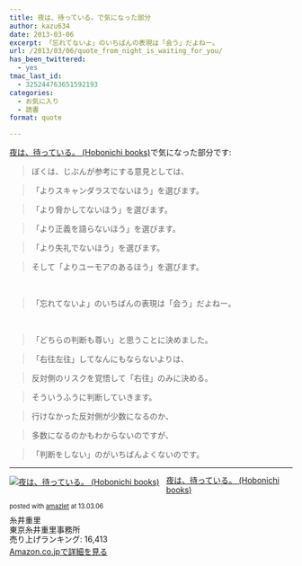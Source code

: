 ```yaml
---
title: 夜は、待っている。で気になった部分
author: kazu634
date: 2013-03-06
excerpt: 「忘れてないよ」のいちばんの表現は「会う」だよねー。
url: /2013/03/06/quote_from_night_is_waiting_for_you/
has_been_twittered:
  - yes
tmac_last_id:
  - 325244763651592193
categories:
  - お気に入り
  - 読書
format: quote

---
```

<a href="https://www.amazon.co.jp/exec/obidos/ASIN/4902516764/simsnes-22/ref=nosim/" onclick="__gaTracker('send', 'event', 'outbound-article', 'https://www.amazon.co.jp/exec/obidos/ASIN/4902516764/simsnes-22/ref=nosim/', '夜は、待っている。 (Hobonichi books)');" target="_blank" name="amazletlink">夜は、待っている。 (Hobonichi books)</a>で気になった部分です:

> ぼくは、じぶんが参考にする意見としては、
  
> 「よりスキャンダラスでないほう」を選びます。
  
> 「より脅かしてないほう」を選びます。
  
> 「より正義を語らないほう」を選びます。
  
> 「より失礼でないほう」を選びます。
  
> そして「よりユーモアのあるほう」を選びます。

&nbsp;

> 「忘れてないよ」のいちばんの表現は「会う」だよねー。

&nbsp;

> 「どちらの判断も尊い」と思うことに決めました。
  
> 「右往左往」してなんにもならないよりは、
  
> 反対側のリスクを覚悟して「右往」のみに決める。
  
> そういうふうに判断していきます。
  
> 行けなかった反対側が少数になるのか、
  
> 多数になるのかもわからないのですが、
  
> 「判断をしない」のがいちばんよくないのです。

* * *

<div class="amazlet-box" style="margin-bottom: 0px;">
<div class="amazlet-image" style="float: left; margin: 0px 12px 1px 0px;">
<a href="https://www.amazon.co.jp/exec/obidos/ASIN/4902516764/simsnes-22/ref=nosim/" onclick="__gaTracker('send', 'event', 'outbound-article', 'https://www.amazon.co.jp/exec/obidos/ASIN/4902516764/simsnes-22/ref=nosim/', '');" target="_blank" name="amazletlink"><img style="border: none;" alt="夜は、待っている。 (Hobonichi books)" src="https://images-na.ssl-images-amazon.com/images/I/41Hc3Yo2DdL._SL160_.jpg" /></a>
</div>
  
<div class="amazlet-info" style="line-height: 120%; margin-bottom: 10px;">
<div class="amazlet-name" style="margin-bottom: 10px; line-height: 120%;">
<p>
<a href="https://www.amazon.co.jp/exec/obidos/ASIN/4902516764/simsnes-22/ref=nosim/" onclick="__gaTracker('send', 'event', 'outbound-article', 'https://www.amazon.co.jp/exec/obidos/ASIN/4902516764/simsnes-22/ref=nosim/', '夜は、待っている。 (Hobonichi books)');" target="_blank" name="amazletlink">夜は、待っている。 (Hobonichi books)</a>
</p>
      
<div class="amazlet-powered-date" style="font-size: 80%; margin-top: 5px; line-height: 120%;">
        posted with <a href="http://www.amazlet.com/" onclick="__gaTracker('send', 'event', 'outbound-article', 'http://www.amazlet.com/', 'amazlet');" title="amazlet"  target="_blank">amazlet</a> at 13.03.06
</div>
</div>
    
<div class="amazlet-detail">
      糸井重里<br /> 東京糸井重里事務所<br /> 売り上げランキング: 16,413
</div>
    
<div class="amazlet-sub-info" style="float: left;">
<div class="amazlet-link" style="margin-top: 5px;">
<a href="https://www.amazon.co.jp/exec/obidos/ASIN/4902516764/simsnes-22/ref=nosim/" onclick="__gaTracker('send', 'event', 'outbound-article', 'https://www.amazon.co.jp/exec/obidos/ASIN/4902516764/simsnes-22/ref=nosim/', 'Amazon.co.jpで詳細を見る');" target="_blank" name="amazletlink">Amazon.co.jpで詳細を見る</a>
</div>
</div>
</div>
  
<div class="amazlet-footer" style="clear: left;">
</div>
</div>
